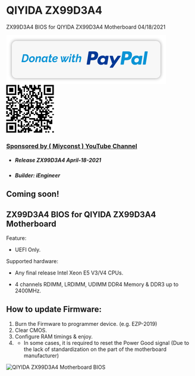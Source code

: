 # QIYIDA ZX99D3A4
ZX99D3A4 BIOS for QIYIDA ZX99D3A4 Motherboard 04/18/2021

<a href="https://www.paypal.com/donate?hosted_button_id=ASF2H5CU95MUQ">
  <img src="https://raw.githubusercontent.com/BIOS-iEngineer/PNG/main/PayPal.png" alt="Donate with PayPal" />
</a>
<a href="https://www.paypal.com/donate?hosted_button_id=ASF2H5CU95MUQ">
  <img src="https://raw.githubusercontent.com/BIOS-iEngineer/PNG/main/QR-PayPal.png" alt="Donate with PayPal" />
</a>

### <a target="_blank" rel="noopener noreferrer" href="https://www.youtube.com/c/Miyconst/videos">Sponsored by ( Miyconst ) YouTube Channel </a>
* ##### Release ZX99D3A4 April-18-2021
* ##### Builder: iEngineer

## Coming soon!

## ZX99D3A4 BIOS for QIYIDA ZX99D3A4 Motherboard
Feature:

* UEFI Only.

Supported hardware:

* Any final release Intel Xeon E5 V3/V4 CPUs.

* 4 channels RDIMM, LRDIMM, UDIMM DDR4 Memory & DDR3 up to 2400MHz.

## How to update Firmware:

   1) Burn the Firmware to programmer device. (e.g. EZP-2019)
   2) Clear CMOS.
   3) Configure RAM timings & enjoy.
   4) * In some cases, it is required to reset the Power Good signal (Due to the lack of standardization on the part of the motherboard manufacturer)

<img src="https://raw.githubusercontent.com/BIOS-iEngineer/PNG/main/ZX99D3A4.PNG" alt="QIYIDA ZX99D3A4 Motherboard BIOS" />
